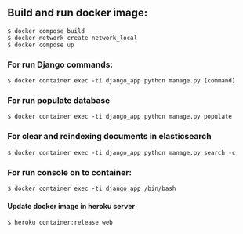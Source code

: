 

## Build and run docker image:
    $ docker compose build
    $ docker network create network_local
    $ docker compose up

### For run Django commands:
    $ docker container exec -ti django_app python manage.py [command]

### For run populate database
    $ docker container exec -ti django_app python manage.py populate

### For clear and reindexing documents in elasticsearch
    $ docker container exec -ti django_app python manage.py search -c

### For run console on to container:
    $ docker container exec -ti django_app /bin/bash


#### Update docker image in heroku server
    $ heroku container:release web